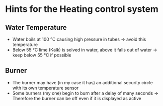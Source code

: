 # Hints for the Heating control system
## Water Temperature
* Water boils at 100 °C causing high pressure in tubes -> avoid this temperature
* Below 55 °C lime (Kalk) is solved in water, above it falls out of water -> keep below 55 °C if possible

## Burner
* The burner may have (in my case it has) an additional security circle with its own temperature sensor
* Some burners (my one) begin to burn after a delay of many seconds 
-> Therefore the burner can be off even if it is displayed as active
